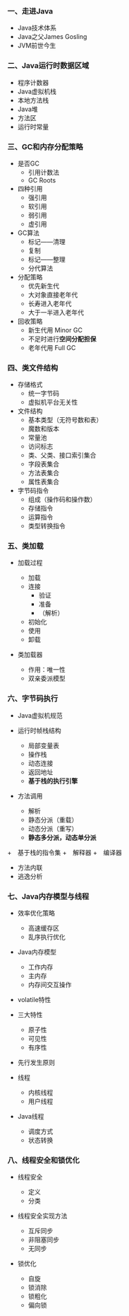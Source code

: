 ### 一、走进Java

+ Java技术体系
+ Java之父James Gosling
+ JVM前世今生

### 二、Java运行时数据区域

+ 程序计数器
+ Java虚拟机栈
+ 本地方法栈
+ Java堆
+ 方法区
+ 运行时常量

### 三、GC和内存分配策略

+ 是否GC
	+ 引用计数法
	+ GC Roots
+ 四种引用
	+ 强引用
	+ 软引用
	+ 弱引用
	+ 虚引用
+ GC算法
	+ 标记——清理
	+ 复制
	+ 标记——整理
	+ 分代算法
+ 分配策略
	+ 优先新生代
	+ 大对象直接老年代
	+ 长寿进入老年代
	+ 大于一半进入老年代
+ 回收策略
	+ 新生代用 Minor GC
	+ 不足时进行**空间分配担保**
	+ 老年代用 Full GC

### 四、类文件结构

+ 存储格式
	+ 统一字节码
	+ 虚拟机平台无关性
+ 文件结构
	+ 基本类型（无符号数和表）
	+ 魔数和版本
	+ 常量池
	+ 访问标志
	+ 类、父类、接口索引集合
	+ 字段表集合
	+ 方法表集合
	+ 属性表集合
+ 字节码指令
	+ 组成（操作码和操作数）
	+ 存储指令
	+ 运算指令
	+ 类型转换指令

### 五、类加载

+ 加载过程
	+ 加载
	+ 连接
		+ 验证
		+ 准备
		+ （解析）
	+ 初始化
	+ 使用
	+ 卸载

+ 类加载器
	+ 作用：唯一性
	+ 双亲委派模型

### 六、字节码执行

+ Java虚拟机规范
+ 运行时帧栈结构
	+ 局部变量表
	+ 操作栈
	+ 动态连接
	+ 返回地址
	+ **基于栈的执行引擎**

+ 方法调用
	+ 解析
	+ 静态分派（重载）
	+ 动态分派（重写）
	+ **静态多分派，动态单分派**

+　基于栈的指令集
	+　解释器
	+　编译器

+ 方法内联
+ 逃逸分析

### 七、Java内存模型与线程

+ 效率优化策略
	+ 高速缓存区
	+ 乱序执行优化

+ Java内存模型
	+ 工作内存
	+ 主内存
	+ 内存间交互操作

+ volatile特性

+ 三大特性
	+ 原子性
	+ 可见性
	+ 有序性

+ 先行发生原则

+ 线程
	+ 内核线程
	+ 用户线程

+ Java线程
	+ 调度方式
	+ 状态转换

### 八、线程安全和锁优化

+ 线程安全
	+ 定义
	+ 分类
+ 线程安全实现方法
	+ 互斥同步
	+ 非阻塞同步
	+ 无同步

+ 锁优化
	+ 自旋
	+ 锁消除
	+ 锁粗化
	+ 偏向锁
